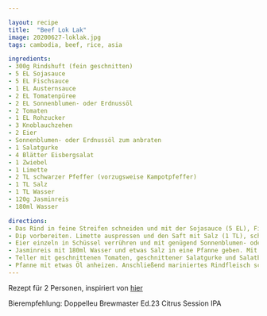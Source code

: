 ```yaml
---

layout: recipe
title:  "Beef Lok Lak"
image: 20200627-loklak.jpg
tags: cambodia, beef, rice, asia

ingredients:
- 300g Rindshuft (fein geschnitten)
- 5 EL Sojasauce
- 5 EL Fischsauce
- 1 EL Austernsauce
- 2 EL Tomatenpüree
- 2 EL Sonnenblumen- oder Erdnussöl
- 2 Tomaten
- 1 EL Rohzucker
- 3 Knoblauchzehen
- 2 Eier
- Sonnenblumen- oder Erdnussöl zum anbraten
- 1 Salatgurke
- 4 Blätter Eisbergsalat
- 1 Zwiebel
- 1 Limette
- 2 TL schwarzer Pfeffer (vorzugsweise Kampotpfeffer)
- 1 TL Salz
- 1 TL Wasser
- 120g Jasminreis
- 180ml Wasser

directions:
- Das Rind in feine Streifen schneiden und mit der Sojasauce (5 EL), Fischsauce (5 EL), Austernsauce (1 EL), passierten Tomaten (2 EL), Zucker (1 EL), dem fein gewürfelten Knoblauch und Pflanzenöl (2 EL) marinieren. Anschließend in den Kühlschrank stellen und für mindestens 60 Minuten ruhen lassen.
- Dip vorbereiten. Limette auspressen und den Saft mit Salz (1 TL), schwarzem Pfeffer (2 TL) und Wasser (1 TL) mischen. Anschließend in den Kühlschrank stellen.
- Eier einzeln in Schüssel verrühren und mit genügend Sonnenblumen- oder Erdnussöl zu einem Omelett fritieren
- Jasminreis mit 180ml Wasser und etwas Salz in eine Pfanne geben. Mit geschlossenem Deckel zum Kochen bringen und anschliessend die Platte ausschalten. Den Deckel während mindestens 15 Minuten (je nach Reis) nicht öffnen. Der Reis sollte anschliessend gar sein. 
- Teller mit geschnittenen Tomaten, geschnittener Salatgurke und Salatblättern dekorieren. Später Reis und gebratenes Ei hinzufügen.
- Pfanne mit etwas Öl anheizen. Anschließend mariniertes Rindfleisch scharf anbraten und auf den vorbereiteten Tellern servieren.
---
```


Rezept für 2 Personen, inspiriert von [hier](https://tripangkor.de/kambodscha/essen-in-kambodscha/beef-lok-lak-rezept/)

Bierempfehlung: Doppelleu Brewmaster Ed.23 Citrus Session IPA
